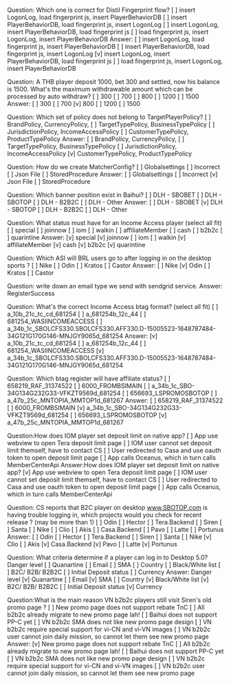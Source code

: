 Question: Which one is correct for Distil Fingerprint flow?
[ ] insert LogonLog, load fingerprint js, insert PlayerBehaviorDB
[ ] insert PlayerBehaviorDB, load fingerprint js, insert LogonLog
[ ] insert LogonLog, insert PlayerBehaviorDB, load fingerprint js
[ ] load fingerprint js, insert LogonLog, insert PlayerBehaviorDB
Answer:
[ ] insert LogonLog, load fingerprint js, insert PlayerBehaviorDB
[ ] insert PlayerBehaviorDB, load fingerprint js, insert LogonLog
[v] insert LogonLog, insert PlayerBehaviorDB, load fingerprint js
[ ] load fingerprint js, insert LogonLog, insert PlayerBehaviorDB

Question: A THB player deposit 1000, bet 300 and settled, now his balance is 1500. What's the maximum withdrawable amount which can be processed by auto withdraw?
[ ] 300
[ ] 700
[ ] 800
[ ] 1200
[ ] 1500
Answer:
[ ] 300
[ ] 700
[v] 800
[ ] 1200
[ ] 1500

Question: Which set of policy does not belong to TargetPlayerPolicy?
[ ] BrandPolicy, CurrencyPolicy,
[ ] TargetTypePolicy, BusinessTypePolicy
[ ] JurisdictionPolicy, IncomeAccessPolicy
[ ] CustomerTypePolicy, ProductTypePolicy
Answer:
[ ] BrandPolicy, CurrencyPolicy,
[ ] TargetTypePolicy, BusinessTypePolicy
[ ] JurisdictionPolicy, IncomeAccessPolicy
[v] CustomerTypePolicy, ProductTypePolicy

Question: How do we create MatcherConfig?
[ ] Globalsettings
[ ] Incorrect
[ ] Json File
[ ] StoredProcedure
Answer:
[ ] Globalsettings
[ ] Incorrect
[v] Json File
[ ] StoredProcedure
 
Question: Which banner position exist in Baihui?
[ ] DLH - SBOBET
[ ] DLH - SBOTOP
[ ] DLH - B2B2C
[ ] DLH - Other
Answer:
[ ] DLH - SBOBET
[v] DLH - SBOTOP
[ ] DLH - B2B2C
[ ] DLH - Other

Question: What status must have for an Income Access player (select all fit)
[ ] special
[ ] joinnow
[ ] iom
[ ] walkin
[ ] affiliateMember
[ ] cash
[ ] b2b2c
[ ] quarintine
Answer:
[v] special
[v] joinnow
[ ] iom
[ ] walkin
[v] affiliateMember
[v] cash
[v] b2b2c
[v] quarintine

Question: Which ASI will BRL users go to after logging in on the desktop sports ?
[ ] Nike
[ ] Odin
[ ] Kratos
[ ] Castor
Answer:
[ ] Nike
[v] Odin
[ ] Kratos
[ ] Castor

Question: write down an email type we send with sendgrid service.
Answer: RegisterSuccess

Question: What's the correct Income Access btag format? (select all fit)
[ ] a_10b_21c_tc_cd_681254
[ ] a_681254b_12c_44
[ ] 681254_WASIINCOMEACCESS
[ ] a_34b_1c_SBOLCFS330.SBOLCFS330.AFF330.D-15005523-1648787484-34G121G170G146-MNJGY9065d_681254
Answer:
[v] a_10b_21c_tc_cd_681254
[ ] a_681254b_12c_44
[ ] 681254_WASIINCOMEACCESS
[v] a_34b_1c_SBOLCFS330.SBOLCFS330.AFF330.D-15005523-1648787484-34G121G170G146-MNJGY9065d_681254

Question: Which btag register will have affiliate status?
[ ] 658219_RAF_31374522
[ ] 6000_FROMBSIMAIN
[ ] a_34b_1c_SBO-34G134G232G33-VFKZT9569d_681254
[ ] 656693_LSPROMOSBOTOP
[ ] a_47b_25c_MNTOPIA_MMTOP1d_681267
Answer:
[ ] 658219_RAF_31374522
[ ] 6000_FROMBSIMAIN
[v] a_34b_1c_SBO-34G134G232G33-VFKZT9569d_681254
[ ] 656693_LSPROMOSBOTOP
[v] a_47b_25c_MNTOPIA_MMTOP1d_681267

Question:How does IOM player set deposit limit on native app?
[ ] App use webview to open Tera deposit limit page
[ ] IOM user cannot set deposit limit themself, have to contact CS
[ ] User redirected to Casa and use oauth token to open deposit limit page
[ ] App calls Oceanus, which in turn calls MemberCenterApi
Answer:How does IOM player set deposit limit on native app?
[v] App use webview to open Tera deposit limit page
[ ] IOM user cannot set deposit limit themself, have to contact CS
[ ] User redirected to Casa and use oauth token to open deposit limit page
[ ] App calls Oceanus, which in turn calls MemberCenterApi

Question: CS reports that B2C player on desktop www.SBOTOP.com is having trouble logging in, which projects would you check for recent release ? (may be more than 1)
[ ] Odin
[ ] Hector
[ ] Tera.Backend
[ ] Siren
[ ] Santa
[ ] Nike
[ ] Clio
[ ] Akis
[ ] Casa.Backend
[ ] Pavo
[ ] Latte
[ ] Portunus
Answer:
[ ] Odin
[ ] Hector
[ ] Tera.Backend
[ ] Siren
[ ] Santa
[ ] Nike
[v] Clio
[ ] Akis
[v] Casa.Backend
[v] Pavo
[ ] Latte
[v] Portunus

Question: What criteria determine if a player can log in to Desktop 5.0?
Danger level
[ ] Quanartine
[ ] Email
[ ] SMA
[ ] Country
[ ] Black/White list
[ ] B2C/ B2B/ B2B2C
[ ] Initial Deposit status
[ ] Currency
Answer:
Danger level
[v] Quanartine
[ ] Email
[v] SMA
[ ] Country
[v] Black/White list
[v] B2C/ B2B/ B2B2C
[ ] Initial Deposit status
[v] Currency

Question:What is the main reason VN b2b2c players still visit Siren's old promo page ?
[ ] New promo page does not support rebate TnC
[ ] All b2b2c already migrate to new promo page lah!
[ ] Baihui does not support PP-C yet
[ ] VN b2b2c SMA does not like new promo page design
[ ] VN b2b2c require special support for vi-CN and vi-VN images
[ ] VN b2b2c user cannot join daily mission, so cannot let them see new promo page
Answer:
[v] New promo page does not support rebate TnC
[ ] All b2b2c already migrate to new promo page lah!
[ ] Baihui does not support PP-C yet
[ ] VN b2b2c SMA does not like new promo page design
[ ] VN b2b2c require special support for vi-CN and vi-VN images
[ ] VN b2b2c user cannot join daily mission, so cannot let them see new promo page


